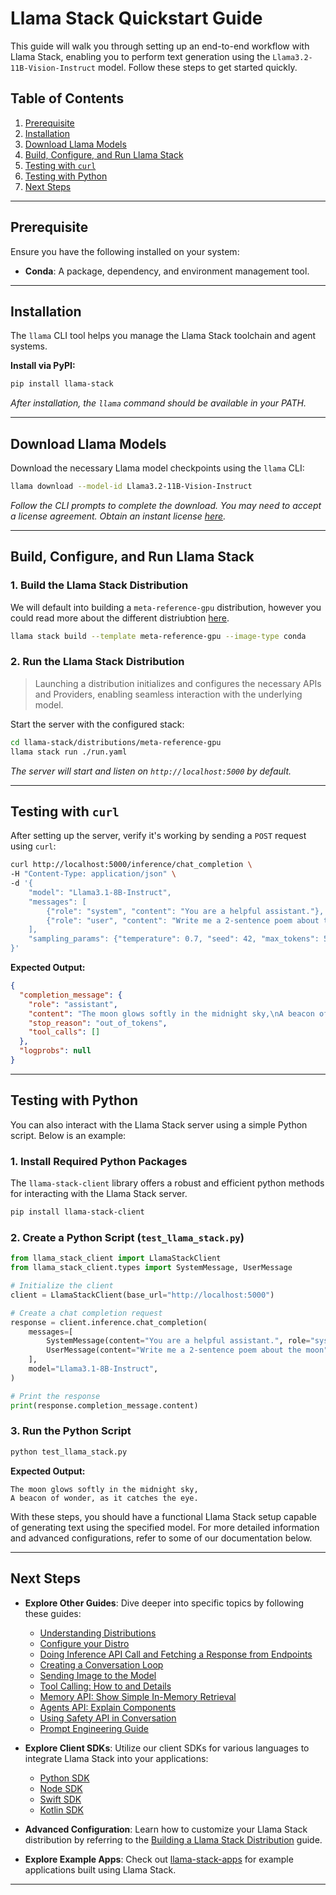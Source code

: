 # Llama Stack Quickstart Guide

This guide will walk you through setting up an end-to-end workflow with Llama Stack, enabling you to perform text generation using the `Llama3.2-11B-Vision-Instruct` model. Follow these steps to get started quickly.

## Table of Contents
1. [Prerequisite](#prerequisite)
2. [Installation](#installation)
3. [Download Llama Models](#download-llama-models)
4. [Build, Configure, and Run Llama Stack](#build-configure-and-run-llama-stack)
5. [Testing with `curl`](#testing-with-curl)
6. [Testing with Python](#testing-with-python)
7. [Next Steps](#next-steps)

---

## Prerequisite

Ensure you have the following installed on your system:

- **Conda**: A package, dependency, and environment management tool.


---

## Installation

The `llama` CLI tool helps you manage the Llama Stack toolchain and agent systems.

**Install via PyPI:**

```bash
pip install llama-stack
```

*After installation, the `llama` command should be available in your PATH.*

---

## Download Llama Models

Download the necessary Llama model checkpoints using the `llama` CLI:

```bash
llama download --model-id Llama3.2-11B-Vision-Instruct
```

*Follow the CLI prompts to complete the download. You may need to accept a license agreement. Obtain an instant license [here](https://www.llama.com/llama-downloads/).*

---

## Build, Configure, and Run Llama Stack

### 1. Build the Llama Stack Distribution

We will default into building a `meta-reference-gpu` distribution, however you could read more about the different distriubtion [here](https://llama-stack.readthedocs.io/en/latest/getting_started/distributions/index.html).

```bash
llama stack build --template meta-reference-gpu --image-type conda
```


### 2. Run the Llama Stack Distribution
> Launching a distribution initializes and configures the necessary APIs and Providers, enabling seamless interaction with the underlying model.

Start the server with the configured stack:

```bash
cd llama-stack/distributions/meta-reference-gpu
llama stack run ./run.yaml
```

*The server will start and listen on `http://localhost:5000` by default.*

---

## Testing with `curl`

After setting up the server, verify it's working by sending a `POST` request using `curl`:

```bash
curl http://localhost:5000/inference/chat_completion \
-H "Content-Type: application/json" \
-d '{
    "model": "Llama3.1-8B-Instruct",
    "messages": [
        {"role": "system", "content": "You are a helpful assistant."},
        {"role": "user", "content": "Write me a 2-sentence poem about the moon"}
    ],
    "sampling_params": {"temperature": 0.7, "seed": 42, "max_tokens": 512}
}'
```

**Expected Output:**
```json
{
  "completion_message": {
    "role": "assistant",
    "content": "The moon glows softly in the midnight sky,\nA beacon of wonder, as it catches the eye.",
    "stop_reason": "out_of_tokens",
    "tool_calls": []
  },
  "logprobs": null
}
```

---

## Testing with Python

You can also interact with the Llama Stack server using a simple Python script. Below is an example:

### 1. Install Required Python Packages
The `llama-stack-client` library offers a robust and efficient python methods for interacting with the Llama Stack server.

```bash
pip install llama-stack-client
```

### 2. Create a Python Script (`test_llama_stack.py`)

```python
from llama_stack_client import LlamaStackClient
from llama_stack_client.types import SystemMessage, UserMessage

# Initialize the client
client = LlamaStackClient(base_url="http://localhost:5000")

# Create a chat completion request
response = client.inference.chat_completion(
    messages=[
        SystemMessage(content="You are a helpful assistant.", role="system"),
        UserMessage(content="Write me a 2-sentence poem about the moon", role="user")
    ],
    model="Llama3.1-8B-Instruct",
)

# Print the response
print(response.completion_message.content)
```

### 3. Run the Python Script

```bash
python test_llama_stack.py
```

**Expected Output:**
```
The moon glows softly in the midnight sky,
A beacon of wonder, as it catches the eye.
```

With these steps, you should have a functional Llama Stack setup capable of generating text using the specified model. For more detailed information and advanced configurations, refer to some of our documentation below.

---

## Next Steps

- **Explore Other Guides**: Dive deeper into specific topics by following these guides:
  - [Understanding Distributions](#)
  - [Configure your Distro](#)
  - [Doing Inference API Call and Fetching a Response from Endpoints](#)
  - [Creating a Conversation Loop](#)
  - [Sending Image to the Model](#)
  - [Tool Calling: How to and Details](#)
  - [Memory API: Show Simple In-Memory Retrieval](#)
  - [Agents API: Explain Components](#)
  - [Using Safety API in Conversation](#)
  - [Prompt Engineering Guide](#)

- **Explore Client SDKs**: Utilize our client SDKs for various languages to integrate Llama Stack into your applications:
  - [Python SDK](https://github.com/meta-llama/llama-stack-client-python)
  - [Node SDK](https://github.com/meta-llama/llama-stack-client-node)
  - [Swift SDK](https://github.com/meta-llama/llama-stack-client-swift)
  - [Kotlin SDK](https://github.com/meta-llama/llama-stack-client-kotlin)

- **Advanced Configuration**: Learn how to customize your Llama Stack distribution by referring to the [Building a Llama Stack Distribution](./building_distro.md) guide.

- **Explore Example Apps**: Check out [llama-stack-apps](https://github.com/meta-llama/llama-stack-apps/tree/main/examples) for example applications built using Llama Stack.


---


